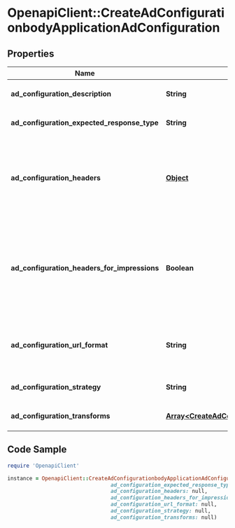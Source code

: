# OpenapiClient::CreateAdConfigurationbodyApplicationAdConfiguration

## Properties

Name | Type | Description | Notes
------------ | ------------- | ------------- | -------------
**ad_configuration_description** | **String** | Human readable description of the configuration. | 
**ad_configuration_expected_response_type** | **String** | The expected response type based on your ad server | 
**ad_configuration_headers** | [**Object**](.md) | An optional JSON object that can contain zero or more key-value-pairs, for which both key and value must be strings.  All of the standard URL substitutions are valid for headers. | [optional] 
**ad_configuration_headers_for_impressions** | **Boolean** | If true, this configuration will send headers on all ad requests and impressions; if false, headers will not be sent on impressions (quartiles/impressions that we fire for tracking from an ad response). | [optional] 
**ad_configuration_url_format** | **String** | Format for the ad tag - see SSAI Using the Brightcove Live API for the available ad configuration variables. | 
**ad_configuration_strategy** | **String** | Specifies whether ad breaks should include single or multiple ads | 
**ad_configuration_transforms** | [**Array&lt;CreateAdConfigurationbodyApplicationAdConfigurationAdConfigurationTransforms&gt;**](CreateAdConfigurationbodyApplicationAdConfigurationAdConfigurationTransforms.md) | Array of ad configuration transforms. | 

## Code Sample

```ruby
require 'OpenapiClient'

instance = OpenapiClient::CreateAdConfigurationbodyApplicationAdConfiguration.new(ad_configuration_description: null,
                                 ad_configuration_expected_response_type: null,
                                 ad_configuration_headers: null,
                                 ad_configuration_headers_for_impressions: null,
                                 ad_configuration_url_format: null,
                                 ad_configuration_strategy: null,
                                 ad_configuration_transforms: null)
```


